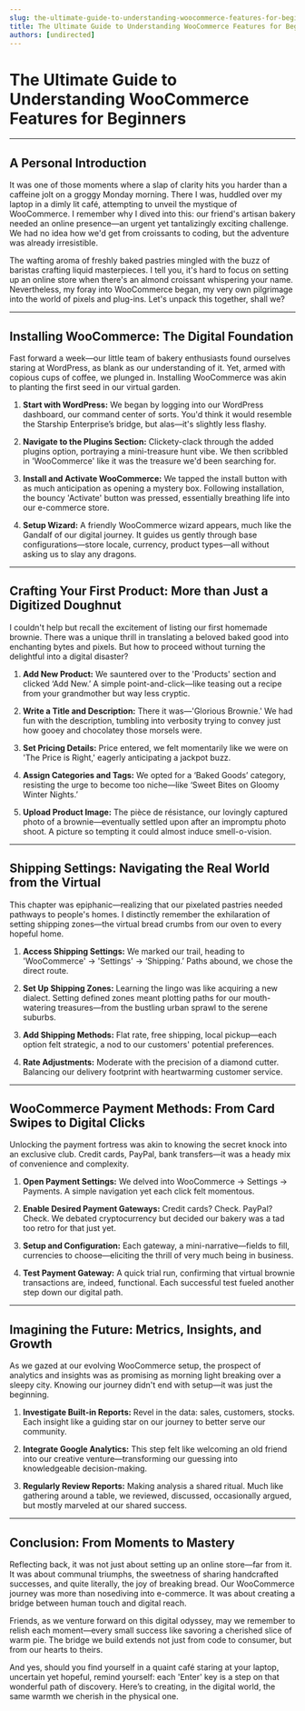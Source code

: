 ```yaml
---
slug: the-ultimate-guide-to-understanding-woocommerce-features-for-beginners
title: The Ultimate Guide to Understanding WooCommerce Features for Beginners
authors: [undirected]
---
```



# The Ultimate Guide to Understanding WooCommerce Features for Beginners

---

## A Personal Introduction

It was one of those moments where a slap of clarity hits you harder than a caffeine jolt on a groggy Monday morning. There I was, huddled over my laptop in a dimly lit café, attempting to unveil the mystique of WooCommerce. I remember why I dived into this: our friend's artisan bakery needed an online presence—an urgent yet tantalizingly exciting challenge. We had no idea how we'd get from croissants to coding, but the adventure was already irresistible.

The wafting aroma of freshly baked pastries mingled with the buzz of baristas crafting liquid masterpieces. I tell you, it's hard to focus on setting up an online store when there's an almond croissant whispering your name. Nevertheless, my foray into WooCommerce began, my very own pilgrimage into the world of pixels and plug-ins. Let's unpack this together, shall we?

---

## Installing WooCommerce: The Digital Foundation

Fast forward a week—our little team of bakery enthusiasts found ourselves staring at WordPress, as blank as our understanding of it. Yet, armed with copious cups of coffee, we plunged in. Installing WooCommerce was akin to planting the first seed in our virtual garden.

1. **Start with WordPress:** We began by logging into our WordPress dashboard, our command center of sorts. You'd think it would resemble the Starship Enterprise’s bridge, but alas—it's slightly less flashy.

2. **Navigate to the Plugins Section:** Clickety-clack through the added plugins option, portraying a mini-treasure hunt vibe. We then scribbled in 'WooCommerce' like it was the treasure we'd been searching for.

3. **Install and Activate WooCommerce:** We tapped the install button with as much anticipation as opening a mystery box. Following installation, the bouncy 'Activate' button was pressed, essentially breathing life into our e-commerce store.

4. **Setup Wizard:** A friendly WooCommerce wizard appears, much like the Gandalf of our digital journey. It guides us gently through base configurations—store locale, currency, product types—all without asking us to slay any dragons.

---

## Crafting Your First Product: More than Just a Digitized Doughnut

I couldn't help but recall the excitement of listing our first homemade brownie. There was a unique thrill in translating a beloved baked good into enchanting bytes and pixels. But how to proceed without turning the delightful into a digital disaster?

1. **Add New Product:** We sauntered over to the 'Products' section and clicked ‘Add New.’ A simple point-and-click—like teasing out a recipe from your grandmother but way less cryptic.

2. **Write a Title and Description:** There it was—'Glorious Brownie.' We had fun with the description, tumbling into verbosity trying to convey just how gooey and chocolatey those morsels were.

3. **Set Pricing Details:** Price entered, we felt momentarily like we were on 'The Price is Right,' eagerly anticipating a jackpot buzz.

4. **Assign Categories and Tags:** We opted for a ‘Baked Goods’ category, resisting the urge to become too niche—like ‘Sweet Bites on Gloomy Winter Nights.’

5. **Upload Product Image:** The pièce de résistance, our lovingly captured photo of a brownie—eventually settled upon after an impromptu photo shoot. A picture so tempting it could almost induce smell-o-vision.

---

## Shipping Settings: Navigating the Real World from the Virtual

This chapter was epiphanic—realizing that our pixelated pastries needed pathways to people's homes. I distinctly remember the exhilaration of setting shipping zones—the virtual bread crumbs from our oven to every hopeful home.

1. **Access Shipping Settings:** We marked our trail, heading to 'WooCommerce' → 'Settings' → ‘Shipping.’ Paths abound, we chose the direct route.

2. **Set Up Shipping Zones:** Learning the lingo was like acquiring a new dialect. Setting defined zones meant plotting paths for our mouth-watering treasures—from the bustling urban sprawl to the serene suburbs.

3. **Add Shipping Methods:** Flat rate, free shipping, local pickup—each option felt strategic, a nod to our customers' potential preferences.

4. **Rate Adjustments:** Moderate with the precision of a diamond cutter. Balancing our delivery footprint with heartwarming customer service.

---

## WooCommerce Payment Methods: From Card Swipes to Digital Clicks

Unlocking the payment fortress was akin to knowing the secret knock into an exclusive club. Credit cards, PayPal, bank transfers—it was a heady mix of convenience and complexity.

1. **Open Payment Settings:** We delved into WooCommerce → Settings → Payments. A simple navigation yet each click felt momentous.

2. **Enable Desired Payment Gateways:** Credit cards? Check. PayPal? Check. We debated cryptocurrency but decided our bakery was a tad too retro for that just yet.

3. **Setup and Configuration:** Each gateway, a mini-narrative—fields to fill, currencies to choose—eliciting the thrill of very much being in business.

4. **Test Payment Gateway:** A quick trial run, confirming that virtual brownie transactions are, indeed, functional. Each successful test fueled another step down our digital path.

---

## Imagining the Future: Metrics, Insights, and Growth

As we gazed at our evolving WooCommerce setup, the prospect of analytics and insights was as promising as morning light breaking over a sleepy city. Knowing our journey didn't end with setup—it was just the beginning.

1. **Investigate Built-in Reports:** Revel in the data: sales, customers, stocks. Each insight like a guiding star on our journey to better serve our community.

2. **Integrate Google Analytics:** This step felt like welcoming an old friend into our creative venture—transforming our guessing into knowledgeable decision-making.

3. **Regularly Review Reports:** Making analysis a shared ritual. Much like gathering around a table, we reviewed, discussed, occasionally argued, but mostly marveled at our shared success.

---

## Conclusion: From Moments to Mastery

Reflecting back, it was not just about setting up an online store—far from it. It was about communal triumphs, the sweetness of sharing handcrafted successes, and quite literally, the joy of breaking bread. Our WooCommerce journey was more than nosediving into e-commerce. It was about creating a bridge between human touch and digital reach.

Friends, as we venture forward on this digital odyssey, may we remember to relish each moment—every small success like savoring a cherished slice of warm pie. The bridge we build extends not just from code to consumer, but from our hearts to theirs.

And yes, should you find yourself in a quaint café staring at your laptop, uncertain yet hopeful, remind yourself: each 'Enter' key is a step on that wonderful path of discovery. Here’s to creating, in the digital world, the same warmth we cherish in the physical one.